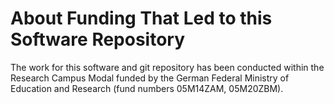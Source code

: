 # About Funding That Led to this Software Repository 

The work for this software and git repository has been conducted within the Research 
Campus Modal funded by the German Federal Ministry of Education and 
Research (fund numbers 05M14ZAM, 05M20ZBM).
